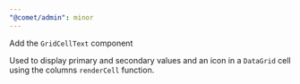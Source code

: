 ```yaml
---
"@comet/admin": minor
---
```


Add the `GridCellText` component

Used to display primary and secondary values and an icon in a `DataGrid` cell using the columns `renderCell` function.
